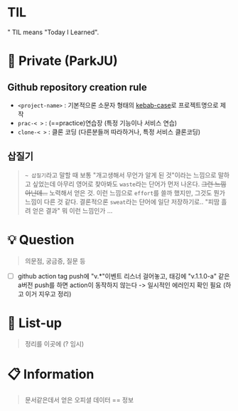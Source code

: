 # TIL
" TIL means "Today I Learned".

# :handshake: Private (ParkJU)
## Github repository creation rule
- `<project-name>` : 기본적으론 소문자 형태의 [kebab-case](https://en.wiktionary.org/wiki/kebab_case)로 프로젝트명으로 제작
- `prac-< >` : (==practice)연습장 (특정 기능이나 서비스 연습)
- `clone-< >` : 클론 코딩 (다른분들꺼 따라하거나, 특정 서비스 클론코딩)

## 삽질기
> `~ 삽질기`라고 말할 때 보통 "개고생해서 무언가 알게 된 것"이라는 느낌으로 말하고 싶었는데 아무리 영어로 찾아봐도 `waste`라는 단어가 먼저 나온다. ~~그런 느낌 아닌데...~~
> 노력해서 얻은 것. 이런 느낌으로 `effort`를 쓸까 했지만, 그것도 뭔가 느낌이 다른 것 같다. 결론적으론 `sweat`라는 단어에 일단 저장하기로.. "피땀 흘려 얻은 결과" 뭐 이런 느낌인가 ...

# :bulb: Question
> 의문점, 궁금증, 질문 등
- [ ] github action tag push에 "v.*"이벤트 리스너 걸어놓고, 태깅에 "v.1.1.0-a" 같은 a버전 push를 하면 action이 동작하지 않는다 -> 일시적인 에러인지 확인 필요 (하고 이거 지우고 정리)

# :scroll: List-up
> 정리를 이곳에 (? 임시)

# :clipboard: Information
> 문서같은데서 얻은 오피셜 데이터 == 정보

